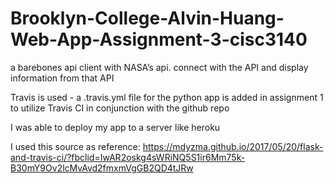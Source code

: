 # Brooklyn-College-Alvin-Huang-Web-App-Assignment-3-cisc3140
a barebones api client with NASA’s api. connect with the API and display information from that API

Travis is used - a .travis.yml file for the python app is added in assignment 1 to utilize Travis CI in conjunction with the github repo

I was able to deploy my app to a server like heroku

I used this source as reference:
https://mdyzma.github.io/2017/05/20/flask-and-travis-ci/?fbclid=IwAR2oskg4sWRiNQ5S1ir6Mm75k-B30mY9Ov2lcMvAvd2fmxmVgGB2QD4tJRw

